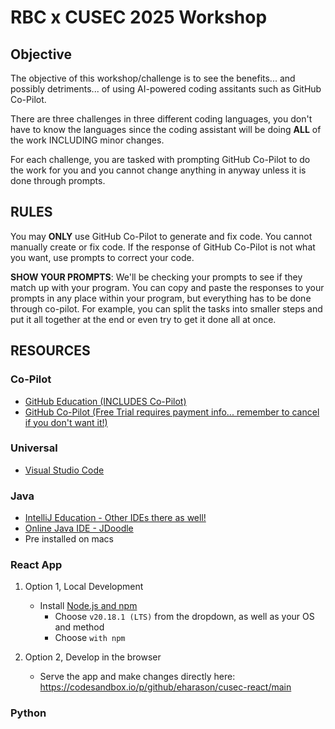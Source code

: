 # RBC x CUSEC 2025 Workshop

## Objective

The objective of this workshop/challenge is to see the benefits... and possibly detriments... of using AI-powered coding assitants such as GitHub Co-Pilot. 

There are three challenges in three different coding languages, you don't have to know the languages since the coding assistant will be doing **ALL** of the work INCLUDING minor changes. 

For each challenge, you are tasked with prompting GitHub Co-Pilot to do the work for you and you cannot change anything in anyway unless it is done through prompts.

## RULES

You may **ONLY** use GitHub Co-Pilot to generate and fix code. You cannot manually create or fix code. If the response of GitHub Co-Pilot is not what you want, use prompts to correct your code.

**SHOW YOUR PROMPTS**: We'll be checking your prompts to see if they match up with your program. You can copy and paste the responses to your prompts in any place within your program, but everything has to be done through co-pilot. For example, you can split the tasks into smaller steps and put it all together at the end or even try to get it done all at once.

## RESOURCES

### Co-Pilot
- [GitHub Education (INCLUDES Co-Pilot)](https://github.com/education/students)
- [GitHub Co-Pilot (Free Trial requires payment info... remember to cancel if you don't want it!)](https://github.com/features/copilot)

### Universal
- [Visual Studio Code](https://code.visualstudio.com/)

### Java
- [IntelliJ Education - Other IDEs there as well!](https://www.jetbrains.com/community/education/#students/)
- [Online Java IDE - JDoodle](https://www.jdoodle.com/online-java-compiler-ide)
- Pre installed on macs

### React App
1. Option 1, Local Development
   - Install [Node.js and npm](https://nodejs.org/en/download)
      - Choose `v20.18.1 (LTS)` from the dropdown, as well as your OS and method
      - Choose `with npm`

2. Option 2, Develop in the browser
   - Serve the app and make changes directly here: https://codesandbox.io/p/github/eharason/cusec-react/main

### Python
